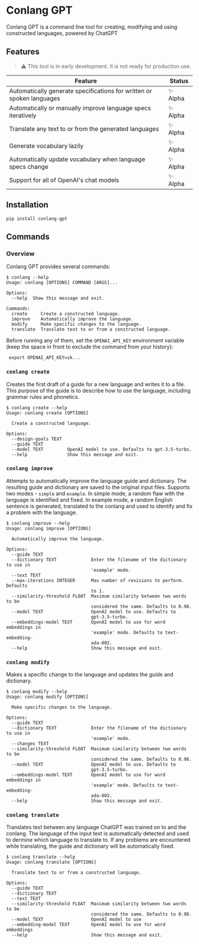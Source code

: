 # Conlang GPT

Conlang GPT is a command line tool for creating, modifying and using constructed languages, powered by ChatGPT

## Features

> :warning: This tool is in early development. It is not ready for production use.

| Feature | Status |
| --- | --- |
| Automatically generate specifications for written or spoken languages | :sparkles: Alpha |
| Automatically or manually improve language specs iteratively | :sparkles: Alpha |
| Translate any text to or from the generated languages | :sparkles: Alpha |
| Generate vocabulary lazily | :sparkles: Alpha |
| Automatically update vocabulary when language specs change | :sparkles: Alpha |
| Support for all of OpenAI's chat models | :sparkles: Alpha |

## Installation

```
pip install conlang-gpt
```

## Commands

### Overview

Conlang GPT provides several commands:

```
$ conlang --help
Usage: conlang [OPTIONS] COMMAND [ARGS]...

Options:
  --help  Show this message and exit.

Commands:
  create     Create a constructed language.
  improve    Automatically improve the language.
  modify     Make specific changes to the language.
  translate  Translate text to or from a constructed language.
```

Before running any of them, set the `OPENAI_API_KEY` environment variable (keep the space in front to exclude the command from your history):

```
 export OPENAI_API_KEY=sk...
```

### `conlang create`

Creates the first draft of a guide for a new language and writes it to a file. This purpose of the guide is to describe how to use the language, including grammar rules and phonetics.

```
$ conlang create --help
Usage: conlang create [OPTIONS]

  Create a constructed language.

Options:
  --design-goals TEXT
  --guide TEXT
  --model TEXT         OpenAI model to use. Defaults to gpt-3.5-turbo.
  --help               Show this message and exit.
```

### `conlang improve`

Attempts to automatically improve the language guide and dictionary. The resulting guide and dictionary are saved to the original input files. Supports two modes - `simple` and `example`. In simple mode, a random flaw with the language is identified and fixed. In example mode, a random English sentence is generated, translated to the conlang and used to identify and fix a problem with the language.

```
$ conlang improve --help
Usage: conlang improve [OPTIONS]

  Automatically improve the language.

Options:
  --guide TEXT
  --dictionary TEXT             Enter the filename of the dictionary to use in
                                'example' mode.
  --text TEXT
  --max-iterations INTEGER      Max number of revisions to perform. Defaults
                                to 1.
  --similarity-threshold FLOAT  Maximum similarity between two words to be
                                considered the same. Defaults to 0.98.
  --model TEXT                  OpenAI model to use. Defaults to
                                gpt-3.5-turbo.
  --embeddings-model TEXT       OpenAI model to use for word embeddings in
                                'example' mode. Defaults to text-embedding-
                                ada-002.
  --help                        Show this message and exit.
```

### `conlang modify`

Makes a specific change to the language and updates the guide and dictionary.

```
$ conlang modify --help
Usage: conlang modify [OPTIONS]

  Make specific changes to the language.

Options:
  --guide TEXT
  --dictionary TEXT             Enter the filename of the dictionary to use in
                                'example' mode.
  --changes TEXT
  --similarity-threshold FLOAT  Maximum similarity between two words to be
                                considered the same. Defaults to 0.98.
  --model TEXT                  OpenAI model to use. Defaults to
                                gpt-3.5-turbo.
  --embeddings-model TEXT       OpenAI model to use for word embeddings in
                                'example' mode. Defaults to text-embedding-
                                ada-002.
  --help                        Show this message and exit.
```

### `conlang translate`

Translates text between any language ChatGPT was trained on to and the conlang. The language of the input text is automatically detected and used to dermine which language to translate to. If any problems are encountered while translating, the guide and dictionary will be automatically fixed.

```
$ conlang translate --help
Usage: conlang translate [OPTIONS]

  Translate text to or from a constructed language.

Options:
  --guide TEXT
  --dictionary TEXT
  --text TEXT
  --similarity-threshold FLOAT  Maximum similarity between two words to be
                                considered the same. Defaults to 0.98.
  --model TEXT                  OpenAI model to use
  --embedding-model TEXT        OpenAI model to use for word embeddings
  --help                        Show this message and exit.
```
